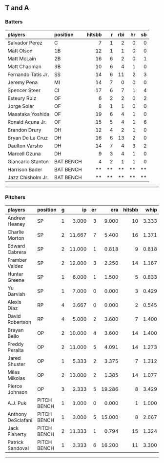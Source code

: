 ## T and A

### Batters

 
|players            |position  | hitsbb|  r| rbi| hr| sb| 
|:------------------|:---------|------:|--:|---:|--:|--:| 
|Salvador Perez     |C         |      7|  1|   2|  0|  0| 
|Matt Olson         |1B        |     12|  1|   1|  0|  0| 
|Matt McLain        |2B        |     16|  6|   2|  0|  1| 
|Matt Chapman       |3B        |     10|  6|   4|  1|  0| 
|Fernando Tatis Jr. |SS        |     14|  6|  11|  2|  3| 
|Jeremy Pena        |MI        |     14|  7|   0|  0|  0| 
|Spencer Steer      |CI        |     17|  6|   7|  1|  4| 
|Esteury Ruiz       |OF        |      6|  2|   2|  0|  2| 
|Jorge Soler        |OF        |      8|  1|   1|  0|  0| 
|Masataka Yoshida   |OF        |     19|  6|   4|  1|  0| 
|Ronald Acuna Jr.   |OF        |     15|  5|   4|  1|  6| 
|Brandon Drury      |DH        |     12|  4|   2|  1|  0| 
|Bryan De La Cruz   |DH        |     16|  6|  13|  2|  0| 
|Daulton Varsho     |DH        |     14|  7|   4|  3|  2| 
|Marcell Ozuna      |DH        |      9|  3|   4|  1|  0| 
|Giancarlo Stanton  |BAT BENCH |      4|  2|   1|  1|  0| 
|Harrison Bader     |BAT BENCH |     **| **|  **| **| **| 
|Jazz Chisholm Jr.  |BAT BENCH |     **| **|  **| **| **| 


* * *

### Pitchers

 
|players            |position    |  g|     ip| er|    era| hitsbb|  whip| so|  w| sv| 
|:------------------|:-----------|--:|------:|--:|------:|------:|-----:|--:|--:|--:| 
|Andrew Heaney      |SP          |  1|  3.000|  3|  9.000|     10| 3.333|  5|  0|  0| 
|Charlie Morton     |SP          |  2| 11.667|  7|  5.400|     16| 1.371| 14|  0|  0| 
|Edward Cabrera     |SP          |  2| 11.000|  1|  0.818|      9| 0.818| 14|  2|  0| 
|Framber Valdez     |SP          |  2| 12.000|  3|  2.250|     14| 1.167| 12|  1|  0| 
|Hunter Greene      |SP          |  1|  6.000|  1|  1.500|      5| 0.833|  8|  0|  0| 
|Yu Darvish         |SP          |  1|  7.000|  0|  0.000|      3| 0.429|  9|  1|  0| 
|Alexis Diaz        |RP          |  4|  3.667|  0|  0.000|      2| 0.545|  6|  1|  2| 
|David Robertson    |RP          |  4|  5.000|  2|  3.600|      7| 1.400|  9|  0|  2| 
|Brayan Bello       |OP          |  2| 10.000|  4|  3.600|     14| 1.400|  9|  0|  0| 
|Freddy Peralta     |OP          |  2| 11.000|  5|  4.091|     14| 1.273| 12|  0|  0| 
|Jared Shuster      |OP          |  1|  5.333|  2|  3.375|      7| 1.312|  1|  1|  0| 
|Miles Mikolas      |OP          |  2| 13.000|  2|  1.385|     14| 1.077| 12|  1|  0| 
|Pierce Johnson     |OP          |  3|  2.333|  5| 19.286|      8| 3.429|  4|  0|  0| 
|A.J. Puk           |PITCH BENCH |  1|  1.000|  0|  0.000|      1| 1.000|  3|  0|  0| 
|Anthony DeSclafani |PITCH BENCH |  1|  3.000|  5| 15.000|      8| 2.667|  2|  0|  0| 
|Jack Flaherty      |PITCH BENCH |  2| 11.333|  1|  0.794|     15| 1.324| 14|  0|  0| 
|Patrick Sandoval   |PITCH BENCH |  1|  3.333|  6| 16.200|     11| 3.300|  4|  0|  0| 


* * *


